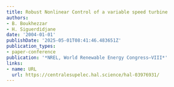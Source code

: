 ```yaml
---
title: Robust Nonlinear Control of a variable speed turbine
authors:
- B. Boukhezzar
- H. Siguerdidjane
date: '2004-01-01'
publishDate: '2025-05-01T08:41:46.483651Z'
publication_types:
- paper-conference
publication: '*NREL, World Renewable Energy Congress–VIII*'
links:
- name: URL
  url: https://centralesupelec.hal.science/hal-03976931/
---
```

